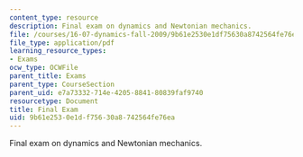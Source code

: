 ```yaml
---
content_type: resource
description: Final exam on dynamics and Newtonian mechanics.
file: /courses/16-07-dynamics-fall-2009/9b61e2530e1df75630a8742564fe76ea_MIT16_07F09_final04.pdf
file_type: application/pdf
learning_resource_types:
- Exams
ocw_type: OCWFile
parent_title: Exams
parent_type: CourseSection
parent_uid: e7a73332-714e-4205-8841-80839faf9740
resourcetype: Document
title: Final Exam
uid: 9b61e253-0e1d-f756-30a8-742564fe76ea
---
```

Final exam on dynamics and Newtonian mechanics.

